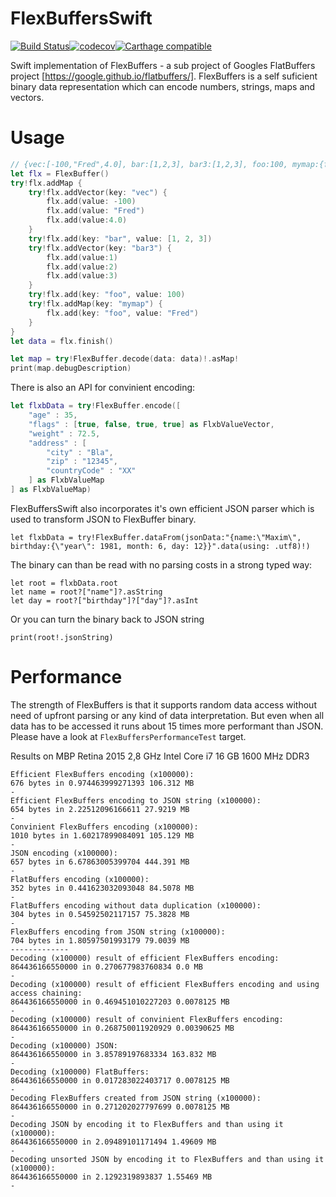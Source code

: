 # FlexBuffersSwift
[![Build Status](https://travis-ci.org/mzaks/FlexBuffersSwift.svg?branch=master)](https://travis-ci.org/mzaks/FlexBuffersSwift)[![codecov](https://codecov.io/gh/mzaks/FlexBuffersSwift/branch/master/graph/badge.svg)](https://codecov.io/gh/mzaks/FlexBuffersSwift)[![Carthage compatible](https://img.shields.io/badge/Carthage-compatible-4BC51D.svg?style=flat)](https://github.com/Carthage/Carthage)

Swift implementation of FlexBuffers - a sub project of Googles FlatBuffers project [https://google.github.io/flatbuffers/].
FlexBuffers is a self suficient binary data representation which can encode numbers, strings, maps and vectors.

# Usage
```swift
// {vec:[-100,"Fred",4.0], bar:[1,2,3], bar3:[1,2,3], foo:100, mymap:{foo:"Fred"}}
let flx = FlexBuffer()
try!flx.addMap {
    try!flx.addVector(key: "vec") {
        flx.add(value: -100)
        flx.add(value: "Fred")
        flx.add(value:4.0)
    }
    try!flx.add(key: "bar", value: [1, 2, 3])
    try!flx.addVector(key: "bar3") {
        flx.add(value:1)
        flx.add(value:2)
        flx.add(value:3)
    }
    try!flx.add(key: "foo", value: 100)
    try!flx.addMap(key: "mymap") {
        flx.add(key: "foo", value: "Fred")
    }
}
let data = flx.finish()

let map = try!FlexBuffer.decode(data: data)!.asMap!
print(map.debugDescription)
```

There is also an API for convinient encoding:
```swift
let flxbData = try!FlexBuffer.encode([
    "age" : 35,
    "flags" : [true, false, true, true] as FlxbValueVector,
    "weight" : 72.5,
    "address" : [
        "city" : "Bla",
        "zip" : "12345",
        "countryCode" : "XX"
    ] as FlxbValueMap
] as FlxbValueMap)
```

FlexBuffersSwift also incorporates it's own efficient JSON parser which is used to transform JSON to FlexBuffer binary.

```
let flxbData = try!FlexBuffer.dataFrom(jsonData:"{name:\"Maxim\", birthday:{\"year\": 1981, month: 6, day: 12}}".data(using: .utf8)!)
```

The binary can than be read with no parsing costs in a strong typed way:

```
let root = flxbData.root
let name = root?["name"]?.asString
let day = root?["birthday"]?["day"]?.asInt
```

Or you can turn the binary back to JSON string

```
print(root!.jsonString)
```

# Performance
The strength of FlexBuffers is that it supports random data access without need of upfront parsing or any kind of data interpretation.
But even when all data has to be accessed it runs about 15 times more performant than JSON.
Please have a look at `FlexBuffersPerformanceTest` target.

Results on MBP Retina 2015
2,8 GHz Intel Core i7
16 GB 1600 MHz DDR3

```
Efficient FlexBuffers encoding (x100000):
676 bytes in 0.974463999271393 106.312 MB
-
Efficient FlexBuffers encoding to JSON string (x100000):
654 bytes in 2.22512096166611 27.9219 MB
-
Convinient FlexBuffers encoding (x100000):
1010 bytes in 1.60217899084091 105.129 MB
-
JSON encoding (x100000):
657 bytes in 6.67863005399704 444.391 MB
-
FlatBuffers encoding (x100000):
352 bytes in 0.441623032093048 84.5078 MB
-
FlatBuffers encoding without data duplication (x100000):
304 bytes in 0.54592502117157 75.3828 MB
-
FlexBuffers encoding from JSON string (x100000):
704 bytes in 1.80597501993179 79.0039 MB
-------------
Decoding (x100000) result of efficient FlexBuffers encoding:
864436166550000 in 0.270677983760834 0.0 MB
-
Decoding (x100000) result of efficient FlexBuffers encoding and using access chaining:
864436166550000 in 0.469451010227203 0.0078125 MB
-
Decoding (x100000) result of convinient FlexBuffers encoding:
864436166550000 in 0.268750011920929 0.00390625 MB
-
Decoding (x100000) JSON:
864436166550000 in 3.85789197683334 163.832 MB
-
Decoding (x100000) FlatBuffers:
864436166550000 in 0.017283022403717 0.0078125 MB
-
Decoding FlexBuffers created from JSON string (x100000):
864436166550000 in 0.271202027797699 0.0078125 MB
-
Decoding JSON by encoding it to FlexBuffers and than using it (x100000):
864436166550000 in 2.09489101171494 1.49609 MB
-
Decoding unsorted JSON by encoding it to FlexBuffers and than using it (x100000):
864436166550000 in 2.1292319893837 1.55469 MB
-
```
